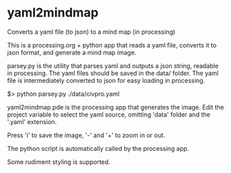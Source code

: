 # yaml2mindmap
Converts a yaml file (to json) to a mind map (in processing) 

This is a processing.org + python app that reads a yaml file, converts it to json format, and generate
a mind map image.

parsey.py is the utility that parses yaml and outputs a json string, readable in processing.
The yaml files should be saved in the data/ folder. The yaml file is intermediately converted to json
for easy loading in processing.

$> python parsey.py ./data/civpro.yaml

yaml2mindmap.pde is the processing app that generates the image.
Edit the project variable to select the yaml source, omitting 'data' folder and the '.yaml' extension.

Press 'i' to save the image, '-' and '+' to zoom in or out.

The python script is automatically called by the processing app.

Some rudiment styling is supported.
